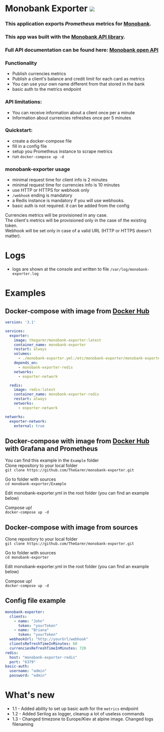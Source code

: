 # Monobank Exporter [<img src="https://img.shields.io/badge/Docker%20Hub-images-blue.svg?logo=Docker">](https://hub.docker.com/r/thegarmr/monobank-exporter)
### This application exports _Prometheus_ metrics for [Monobank](https://www.monobank.ua).
### This app was built with the [Monobank API library](https://github.com/maisak/monobank-api).
### Full API documentation can be found here: [Monobank open API](https://api.monobank.ua/docs/)

### Functionality
  * Publish currencies metrics
  * Publish a client's balance and credit limit for each card as metrics
  * You can use your own name different from that stored in the bank
  * basic auth to the metrics endpoint

### API limitations:
  * You can receive information about a client once per a minute
  * Information about currencies refreshes once per 5 minutes

### Quickstart:
  * create a docker-compose file
  * fill in a config file
  * setup you Prometheus instance to scrape metrics
  * run `docker-compose up -d`

### monobank-exporter usage
  * minimal request time for client info is 2 minutes
  * minimal request time for currencies info is 10 minutes
  * use HTTP or HTTPS for webhook only
  * `/webhook` ending is mandatory
  * a Redis instance is mandatory if you will use webhooks.
  * basic auth is not required. it can be added from the config

Currencies metrics will be provisioned in any case.<br>
The client's metrics will be provisioned only in the case of the existing token.<br>
Webhook will be set only in case of a valid URL (HTTP or HTTPS doesn't matter).<br>

# Logs
  * logs are shown at the console and written to file `/var/log/monobank-exporter.log`

# Examples<br>

## Docker-compose with image from [Docker Hub](https://hub.docker.com/r/thegarmr/monobank-exporter)
```yaml
version: '3.1'

services:
  exporter:
    image: thegarmr/monobank-exporter:latest
    container_name: monobank-exporter
    restart: always
    volumes:
      - ./monobank-exporter.yml:/etc/monobank-exporter/monobank-exporter.yml
    depends_on:
      - monobank-exporter-redis
    networks:
      - exporter-network

  redis:
    image: redis:latest
    container_name: monobank-exporter-redis
    restart: always
    networks:
      - exporter-network

networks:
  exporter-network:
    external: true
```

## Docker-compose with image from [Docker Hub](https://hub.docker.com/r/thegarmr/monobank-exporter) with Grafana and Prometheus
You can find this example in the `Example` folder<br>
Clone repository to your local folder<br>
`git clone https://github.com/TheGarmr/monobank-exporter.git`<br>

Go to folder with sources<br>
`cd monobank-exporter/Example`<br>

Edit monobank-exporter.yml in the root folder (you can find an example below)<br>

Compose up!<br>
`docker-compose up -d`<br>

## Docker-compose with image from sources
Clone repository to your local folder<br>
`git clone https://github.com/TheGarmr/monobank-exporter.git`<br>

Go to folder with sources<br>
`cd monobank-exporter`<br>

Edit monobank-exporter.yml in the root folder (you can find an example below)<br>

Compose up!<br>
`docker-compose up -d`<br>

## Config file example
```yaml
monobank-exporter:
  clients:
    - name: "John"
      token: "yourToken"
    - name: "Briana"
      token: "yourToken"
  webhookUrl: "http://yourUrl/webhook"
  clientsRefreshTimeInMinutes: 60
  currenciesRefreshTimeInMinutes: 720
redis:
  host: "monobank-exporter-redis"
  port: "6379"
basic-auth:
  username: "admin"
  password: "admin"
```

# What's new
  * 1.1 - Added ability to set up basic auth for the `metrics` endpoint
  * 1.2 - Added Serilog as logger, cleanup a lot of useless commands
  * 1.3 - Changed timezone to Europe/Kiev at alpine image. Changed logs filenaming